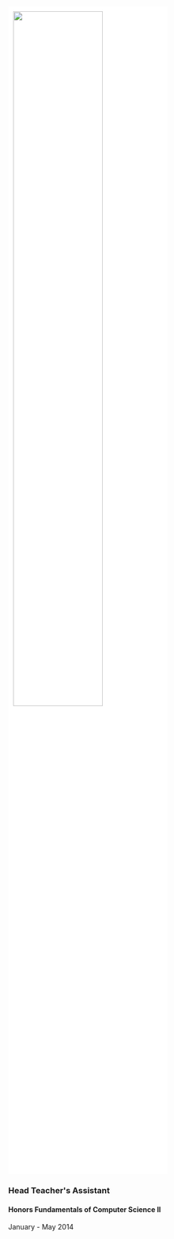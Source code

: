 <img src="https://www.northeastern.edu/guidelines/images/page/CCISLogo_S_gR.png"
width="60%" height="60%" style="background-color: white; padding: 10px" />
### Head Teacher's Assistant
#### Honors Fundamentals of Computer Science II
January - May 2014
